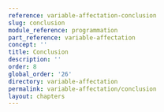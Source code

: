```yaml
---
reference: variable-affectation-conclusion
slug: conclusion
module_reference: programmation
part_reference: variable-affectation
concept: ''
title: Conclusion
description: ''
order: 8
global_order: '26'
directory: variable-affectation
permalink: variable-affectation/conclusion
layout: chapters
---
```

